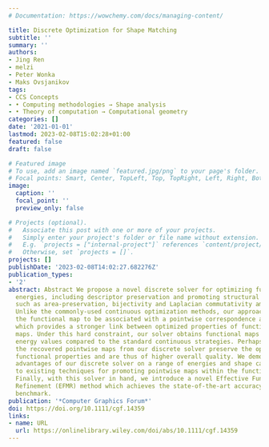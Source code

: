 ```yaml
---
# Documentation: https://wowchemy.com/docs/managing-content/

title: Discrete Optimization for Shape Matching
subtitle: ''
summary: ''
authors:
- Jing Ren
- melzi
- Peter Wonka
- Maks Ovsjanikov
tags:
- CCS Concepts
- • Computing methodologies → Shape analysis
- • Theory of computation → Computational geometry
categories: []
date: '2021-01-01'
lastmod: 2023-02-08T15:02:28+01:00
featured: false
draft: false

# Featured image
# To use, add an image named `featured.jpg/png` to your page's folder.
# Focal points: Smart, Center, TopLeft, Top, TopRight, Left, Right, BottomLeft, Bottom, BottomRight.
image:
  caption: ''
  focal_point: ''
  preview_only: false

# Projects (optional).
#   Associate this post with one or more of your projects.
#   Simply enter your project's folder or file name without extension.
#   E.g. `projects = ["internal-project"]` references `content/project/deep-learning/index.md`.
#   Otherwise, set `projects = []`.
projects: []
publishDate: '2023-02-08T14:02:27.682276Z'
publication_types:
- '2'
abstract: Abstract We propose a novel discrete solver for optimizing functional map-based
  energies, including descriptor preservation and promoting structural properties
  such as area-preservation, bijectivity and Laplacian commutativity among others.
  Unlike the commonly-used continuous optimization methods, our approach enforces
  the functional map to be associated with a pointwise correspondence as a hard constraint,
  which provides a stronger link between optimized properties of functional and point-to-point
  maps. Under this hard constraint, our solver obtains functional maps with lower
  energy values compared to the standard continuous strategies. Perhaps more importantly,
  the recovered pointwise maps from our discrete solver preserve the optimized for
  functional properties and are thus of higher overall quality. We demonstrate the
  advantages of our discrete solver on a range of energies and shape categories, compared
  to existing techniques for promoting pointwise maps within the functional map framework.
  Finally, with this solver in hand, we introduce a novel Effective Functional Map
  Refinement (EFMR) method which achieves the state-of-the-art accuracy on the SHREC'19
  benchmark.
publication: '*Computer Graphics Forum*'
doi: https://doi.org/10.1111/cgf.14359
links:
- name: URL
  url: https://onlinelibrary.wiley.com/doi/abs/10.1111/cgf.14359
---
```

